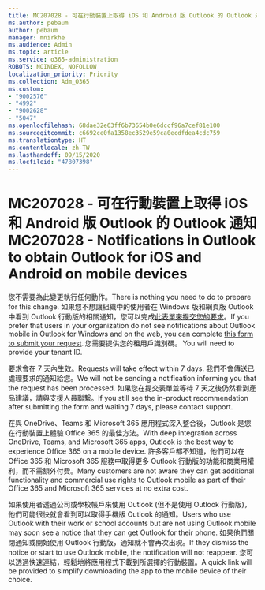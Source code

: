 ```yaml
---
title: MC207028 - 可在行動裝置上取得 iOS 和 Android 版 Outlook 的 Outlook 通知
ms.author: pebaum
author: pebaum
manager: mnirkhe
ms.audience: Admin
ms.topic: article
ms.service: o365-administration
ROBOTS: NOINDEX, NOFOLLOW
localization_priority: Priority
ms.collection: Adm_O365
ms.custom:
- "9002576"
- "4992"
- "9002628"
- "5047"
ms.openlocfilehash: 68dae32e63ff6b73654b0e6dccf96a7cef81e100
ms.sourcegitcommit: c6692ce0fa1358ec3529e59ca0ecdfdea4cdc759
ms.translationtype: HT
ms.contentlocale: zh-TW
ms.lasthandoff: 09/15/2020
ms.locfileid: "47807398"
---
```

# <a name="mc207028---notifications-in-outlook-to-obtain-outlook-for-ios-and-android-on-mobile-devices"></a><span data-ttu-id="d6367-102">MC207028 - 可在行動裝置上取得 iOS 和 Android 版 Outlook 的 Outlook 通知</span><span class="sxs-lookup"><span data-stu-id="d6367-102">MC207028 - Notifications in Outlook to obtain Outlook for iOS and Android on mobile devices</span></span>

<span data-ttu-id="d6367-103">您不需要為此變更執行任何動作。</span><span class="sxs-lookup"><span data-stu-id="d6367-103">There is nothing you need to do to prepare for this change.</span></span> <span data-ttu-id="d6367-104">如果您不想讓組織中的使用者在 Windows 版和網頁版 Outlook 中看到 Outlook 行動版的相關通知，您可以完成[此表單來提交您的要求](https://aka.ms/MC207028)。</span><span class="sxs-lookup"><span data-stu-id="d6367-104">If you prefer that users in your organization do not see notifications about Outlook mobile in Outlook for Windows and on the web, you can complete [this form to submit your request](https://aka.ms/MC207028).</span></span><span data-ttu-id="d6367-105"> 您需要提供您的租用戶識別碼。</span><span class="sxs-lookup"><span data-stu-id="d6367-105"> You will need to provide your tenant ID.</span></span> 

<span data-ttu-id="d6367-106">要求會在 7 天內生效。</span><span class="sxs-lookup"><span data-stu-id="d6367-106">Requests will take effect within 7 days.</span></span> <span data-ttu-id="d6367-107">我們不會傳送已處理要求的通知給您。</span><span class="sxs-lookup"><span data-stu-id="d6367-107">We will not be sending a notification informing you that the request has been processed.</span></span> <span data-ttu-id="d6367-108">如果您在提交表單並等待 7 天之後仍然看到產品建議，請與支援人員聯繫。</span><span class="sxs-lookup"><span data-stu-id="d6367-108">If you still see the in-product recommendation after submitting the form and waiting 7 days, please contact support.</span></span>

<span data-ttu-id="d6367-109">在與 OneDrive、Teams 和 Microsoft 365 應用程式深入整合後，Outlook 是您在行動裝置上體驗 Office 365 的最佳方法。</span><span class="sxs-lookup"><span data-stu-id="d6367-109">With deep integration across OneDrive, Teams, and Microsoft 365 apps, Outlook is the best way to experience Office 365 on a mobile device.</span></span> <span data-ttu-id="d6367-110">許多客戶都不知道，他們可以在 Office 365 和 Microsoft 365 服務中取得更多 Outlook 行動版的功能和商業用權利，而不需額外付費。</span><span class="sxs-lookup"><span data-stu-id="d6367-110">Many customers are not aware they can get additional functionality and commercial use rights to Outlook mobile as part of their Office 365 and Microsoft 365 services at no extra cost.</span></span>

<span data-ttu-id="d6367-111">如果使用者透過公司或學校帳戶來使用 Outlook (但不是使用 Outlook 行動版)，他們可能很快就會看到可以取得手機版 Outlook 的通知。</span><span class="sxs-lookup"><span data-stu-id="d6367-111">Users who use Outlook with their work or school accounts but are not using Outlook mobile may soon see a notice that they can get Outlook for their phone.</span></span> <span data-ttu-id="d6367-112">如果他們關閉通知或開始使用 Outlook 行動版，通知就不會再次出現。</span><span class="sxs-lookup"><span data-stu-id="d6367-112">If they dismiss the notice or start to use Outlook mobile, the notification will not reappear.</span></span> <span data-ttu-id="d6367-113">您可以透過快速連結，輕鬆地將應用程式下載到所選擇的行動裝置。</span><span class="sxs-lookup"><span data-stu-id="d6367-113">A quick link will be provided to simplify downloading the app to the mobile device of their choice.</span></span>
